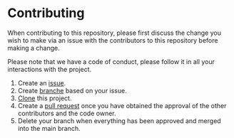 # Contributing

When contributing to this repository, please first discuss the change you wish to make via an issue with the contributors to this repository before making a change.

Please note that we have a code of conduct, please follow it in all your interactions with the project.

1. Create an [issue](https://docs.github.com/en/issues/tracking-your-work-with-issues/using-issues/creating-an-issue).
2. Create [branche](https://docs.github.com/en/issues/tracking-your-work-with-issues/using-issues/creating-a-branch-for-an-issue) based on your issue.
3. [Clone](https://docs.github.com/en/repositories/creating-and-managing-repositories/cloning-a-repository) this project.
4. Create a [pull request](https://docs.github.com/en/pull-requests/collaborating-with-pull-requests/incorporating-changes-from-a-pull-request/merging-a-pull-request) once you have obtained the approval of the other contributors and the code owner.
5. Delete your branch when everything has been approved and merged into the main branch.

